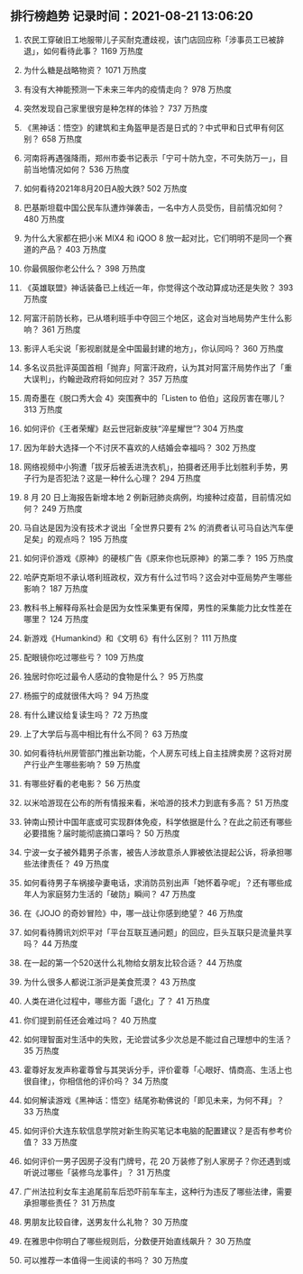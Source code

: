 
## 排行榜趋势 记录时间：2021-08-21 13:06:20
  
  1. 农民工穿破旧工地服带儿子买耐克遭歧视，该门店回应称「涉事员工已被辞退」，如何看待此事？ 1169 万热度
    
  2. 为什么糖是战略物资？ 1071 万热度
    
  3. 有没有大神能预测一下未来三年内的疫情走向？ 978 万热度
    
  4. 突然发现自己家里很穷是种怎样的体验？ 737 万热度
    
  5. 《黑神话：悟空》的建筑和主角盔甲是否是日式的？中式甲和日式甲有何区别？ 658 万热度
    
  6. 河南将再遇强降雨，郑州市委书记表示「宁可十防九空，不可失防万一」，目前当地情况如何？ 536 万热度
    
  7. 如何看待2021年8月20日A股大跌? 502 万热度
    
  8. 巴基斯坦载中国公民车队遭炸弹袭击，一名中方人员受伤，目前情况如何？ 480 万热度
    
  9. 为什么大家都在把小米 MIX4 和 iQOO 8 放一起对比，它们明明不是同一个赛道的产品？ 403 万热度
    
  10. 你最佩服你老公什么？ 398 万热度
    
  11. 《英雄联盟》神话装备已上线近一年，你觉得这个改动算成功还是失败？ 393 万热度
    
  12. 阿富汗前防长称，已从塔利班手中夺回三个地区，这会对当地局势产生什么影响？ 361 万热度
    
  13. 影评人毛尖说「影视剧就是全中国最封建的地方」，你认同吗？ 360 万热度
    
  14. 多名议员批评英国首相「抛弃」阿富汗政府，认为其对阿富汗局势作出了「重大误判」，约翰逊政府将如何应对？ 357 万热度
    
  15. 周奇墨在《脱口秀大会 4》突围赛中的「Listen to 伯伯」这段厉害在哪儿？ 313 万热度
    
  16. 如何评价《王者荣耀》赵云世冠新皮肤“淬星耀世”? 304 万热度
    
  17. 因为年龄大选择一个不讨厌不喜欢的人结婚会幸福吗？ 302 万热度
    
  18. 网络视频中小狗遭「拔牙后被丢进洗衣机」，拍摄者还用手比划胜利手势，男子行为是否犯法？这是一种什么心理？ 294 万热度
    
  19. 8 月 20 日上海报告新增本地 2 例新冠肺炎病例，均接种过疫苗，目前情况如何？ 249 万热度
    
  20. 马自达是因为没有技术才说出「全世界只要有 2% 的消费者认可马自达汽车便足矣」的观点吗？ 195 万热度
    
  21. 如何评价游戏《原神》的硬核广告《原来你也玩原神》的第二季？ 195 万热度
    
  22. 哈萨克斯坦不承认塔利班政权，双方有什么过节吗？这会对中亚局势产生哪些影响？ 187 万热度
    
  23. 教科书上解释母系社会是因为女性采集更有保障，男性的采集能力比女性差在哪里？ 124 万热度
    
  24. 新游戏《Humankind》和《文明 6》有什么区别？ 111 万热度
    
  25. 配眼镜你吃过哪些亏？ 109 万热度
    
  26. 独居时你吃过最令人感动的食物是什么？ 95 万热度
    
  27. 杨振宁的成就很伟大吗？ 94 万热度
    
  28. 有什么建议给复读生吗？ 72 万热度
    
  29. 上了大学后与高中相比有什么不同？ 63 万热度
    
  30. 如何看待杭州房管部门推出新功能，个人房东可线上自主挂牌卖房？这将对房产行业产生哪些影响？ 59 万热度
    
  31. 有哪些好看的老电影？ 56 万热度
    
  32. 以米哈游现在公布的所有情报来看，米哈游的技术力到底有多高？ 51 万热度
    
  33. 钟南山预计中国年底或可实现群体免疫，科学依据是什么？在此之前还有哪些必要措施？届时能彻底摘口罩吗？ 50 万热度
    
  34. 宁波一女子被外籍男子杀害，被告人涉故意杀人罪被依法提起公诉，将承担哪些法律责任？ 49 万热度
    
  35. 如何看待男子车祸接孕妻电话，求消防员别出声「她怀着孕呢」？还有哪些成年人为家庭努力生活的「破防」瞬间？ 47 万热度
    
  36. 在《JOJO 的奇妙冒险》中，哪一战让你感到绝望？ 46 万热度
    
  37. 如何看待腾讯刘炽平对「平台互联互通问题」的回应，巨头互联只是流量共享吗？ 44 万热度
    
  38. 在一起的第一个520送什么礼物给女朋友比较合适？ 44 万热度
    
  39. 为什么很多人都说江浙沪是美食荒漠？ 43 万热度
    
  40. 人类在进化过程中，哪些方面「退化」了？ 41 万热度
    
  41. 你们提到前任还会难过吗？ 40 万热度
    
  42. 如何理智面对生活中的失败，无论尝试多少次总是不能过自己理想中的生活？ 35 万热度
    
  43. 霍尊好友发声称霍尊曾与其哭诉分手，评价霍尊「心眼好、情商高、生活上也很自律」，你相信他的评价吗？ 34 万热度
    
  44. 如何解读游戏《黑神话：悟空》结尾弥勒佛说的「即见未来，为何不拜」？ 33 万热度
    
  45. 如何评价大连东软信息学院对新生购买笔记本电脑的配置建议？是否有参考价值？ 33 万热度
    
  46. 如何评价一男子因房子没有门牌号，花 20 万装修了别人家房子？你还遇到或听说过哪些「装修乌龙事件」？ 31 万热度
    
  47. 广州法拉利女车主追尾前车后恐吓前车车主，这种行为违反了哪些法律，需要承担哪些责任？ 31 万热度
    
  48. 男朋友比较自律，送男友什么礼物？ 30 万热度
    
  49. 在雅思中你明白了哪些规则后，分数便开始直线飙升？ 30 万热度
    
  50. 可以推荐一本值得一生阅读的书吗？ 30 万热度
    
